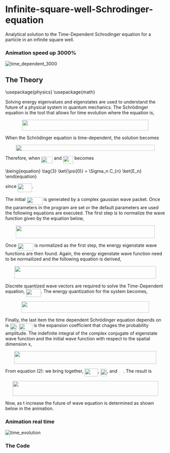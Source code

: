 # Infinite-square-well-Schrodinger-equation
Analytical solution to the Time-Dependent Schrodinger equation for a particle in an infinite square well.

### Animation speed up 3000%
![time_dependent_3000](https://github.com/timothypholmes/Infinite-square-well-Schrodinger-equation/blob/master/time_dependent_3000.gif)

## The Theory

\usepackage{physics}
\usepackage{math}

Solving energy eigenvalues and eigenstates are used to understand the future of a physical system in quantum mechanics. The Schrödinger equation is the tool that allows for time evolution where the equation is,

<p align="center"><img src="/tex/5c14e8087f2998080ef3066c33516546.svg?invert_in_darkmode&sanitize=true" align=middle width=398.66734710000003pt height=33.81208709999999pt/></p>

When the Schrödinger equation is time-dependent, the solution becomes

<p align="center"><img src="/tex/b3c131465e47f65a04cdbba4618830d6.svg?invert_in_darkmode&sanitize=true" align=middle width=437.2538907pt height=19.526994300000002pt/></p>

Therefore, when <img src="/tex/477a717e18587a5e8605780ca167c322.svg?invert_in_darkmode&sanitize=true" align=middle width=36.07293689999999pt height=21.18721440000001pt/> and <img src="/tex/08fbd8ec77aff96736a2f25a1ea90009.svg?invert_in_darkmode&sanitize=true" align=middle width=32.30223149999999pt height=24.65753399999998pt/> becomes

\being{equation} \tag{3}
\ket{\psi(0)} = \Sigma_n C_{n} \ket{E_n}
\end{equation}

since <img src="/tex/d568c0e1ecc86439b711628ed45ba194.svg?invert_in_darkmode&sanitize=true" align=middle width=45.16543844999999pt height=26.76175259999998pt/>. 

The initial <img src="/tex/4495b94b198ef96f03e08807e9f65f72.svg?invert_in_darkmode&sanitize=true" align=middle width=49.00310249999998pt height=24.65753399999998pt/> is generated by a complex gaussian wave packet. Once the parameters in the program are set or the default parameters are used the following equations are executed. The first step is to normalize the wave function given by the equation below,

<p align="center"><img src="/tex/6ccfa2286582bb2a35dc5109d2703a27.svg?invert_in_darkmode&sanitize=true" align=middle width=437.10712979999994pt height=39.61228755pt/></p>

Once <img src="/tex/4495b94b198ef96f03e08807e9f65f72.svg?invert_in_darkmode&sanitize=true" align=middle width=49.00310249999998pt height=24.65753399999998pt/> is normalized as the first step, the energy eigenstate wave functions are then found. Again, the energy eigenstate wave function need to be normailized and the following equation is derived,

<p align="center"><img src="/tex/eb12264876a3d4e8910397cc8ddcdc33.svg?invert_in_darkmode&sanitize=true" align=middle width=445.8864102pt height=39.452455349999994pt/></p>

Discrete quantized wave vectors are required to solve the Time-Dependent equation, <img src="/tex/65388eac83fde2cd79458efe154770d5.svg?invert_in_darkmode&sanitize=true" align=middle width=46.719990899999985pt height=24.65753399999998pt/>. The energy quantization for the system becomes,

<p align="center"><img src="/tex/5137ab43bcf995f135e95d16030cd018.svg?invert_in_darkmode&sanitize=true" align=middle width=401.30865719999997pt height=35.77743345pt/></p>

Finally, the last item the time dependent Schrödinger equation depends on is <img src="/tex/269df1b24837e284ec791de3ae768620.svg?invert_in_darkmode&sanitize=true" align=middle width=19.87487204999999pt height=22.465723500000017pt/>. <img src="/tex/86d578c943ecac4e464bf04be86c4b7b.svg?invert_in_darkmode&sanitize=true" align=middle width=42.882704699999984pt height=22.465723500000017pt/> is the expansion coefficient that chages the probability amplitude. The indefinite integral of the complex conjugate of eigenstate wave function and the initial wave function with respect to the spatial dimension x,

<p align="center"><img src="/tex/e1029eb34bf62c4dddc9afd0446de1a1.svg?invert_in_darkmode&sanitize=true" align=middle width=447.64274279999995pt height=39.61228755pt/></p>

From equation (2): we bring together, <img src="/tex/fb02ec93ec494888822d01225b9c0ccc.svg?invert_in_darkmode&sanitize=true" align=middle width=41.881791599999985pt height=24.65753399999998pt/>, <img src="/tex/c01241b79d48a987aa4a4fbc5b05808a.svg?invert_in_darkmode&sanitize=true" align=middle width=20.26074269999999pt height=22.465723500000017pt/>, and <img src="/tex/fe6a8e7ea5ac601d9dd986902ca41d13.svg?invert_in_darkmode&sanitize=true" align=middle width=15.239827349999992pt height=14.15524440000002pt/>. The result is

<p align="center"><img src="/tex/2d2f45898a11473985f46107d71927e9.svg?invert_in_darkmode&sanitize=true" align=middle width=459.00117614999994pt height=46.867754999999995pt/></p>

Now, as t increase the future of wave equation is determined as shown below in the animation. 

### Animation real time
![time_evolution](https://github.com/timothypholmes/Infinite-square-well-Schrodinger-equation/blob/master/time_evolution.gif)

### The Code
